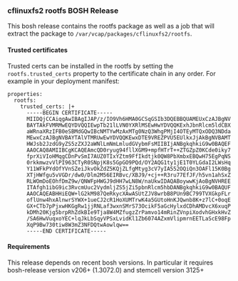 ### cflinuxfs2 rootfs BOSH Release

This bosh release contains the rootfs package as well as a job that will
extract the package to `/var/vcap/packages/cflinuxfs2/rootfs`.

#### Trusted certificates

Trusted certs can be installed in the rootfs by setting the
`rootfs.trusted_certs` property to the certificate chain in any
order. For example in your deployment manifest:

```
properties:
  rootfs:
    trusted_certs: |+
      -----BEGIN CERTIFICATE-----
      MIIDQjCCAiqgAwIBAgIJAP/z/IO9Vh6HMA0GCSqGSIb3DQEBBQUAMEUxCzAJBgNV
      BAYTAkFVMRMwEQYDVQQIEwpTb21lLVN0YXRlMSEwHwYDVQQKExhJbnRlcm5ldCBX
      aWRnaXRzIFB0eSBMdGQwIBcNMTYwMzAxMTg0NzQ3WhgPMjI4OTEyMTQxODQ3NDda
      MEwxCzAJBgNVBAYTAlVTMRUwEwYDVQQKEwxDTE9VREZPVU5EUlkxJjAkBgNVBAMT
      HWJsb2JzdG9yZS5zZXJ2aWNlLmNmLmludGVybmFsMIIBIjANBgkqhkiG9w0BAQEF
      AAOCAQ8AMIIBCgKCAQEAmcQD0ryug94fllXGM9+mpfHTrT++ZTGZpZ0KCde0iky7
      fprXiVIoHMqgCDnPvSmI7AUZ0TIxYZtm9FfIkdtjk0QW8PbXmbxEBQwH75EgPqNS
      0rkkmwzvVlPI963CTyR0SNpjK8s5GpGO9PQd/OY2AQG1ty1jE1T0YLGdaI2LWsHq
      Y11WFkPYdOfYVnSZeiJkvOkZdZ5KQjZLfgMtyg3cV7yIA552OQiQn3OAFl15K0Bg
      XTjHWfgu5vVGDr/dw0/Dlm2M56EIRBvc/XBJ9/+cj++R3ru77EfJF/h5vn1ahSxZ
      RLWOmDoEOhfDmZ9w/QNWFpHWGJ9dHH7wLN8W/naUkwIDAQABoywwKjAoBgNVHREE
      ITAfgh1ibG9ic3RvcmUuc2VydmljZS5jZi5pbnRlcm5hbDANBgkqhkiG9w0BAQUF
      AAOCAQEABHHiEQW+lG2kM987QeRkycXAwASUtZJV8wrbB8PUn9BC799TVXGkpFLr
      oflUnw4hxAlnwrSYWX+1ueCJ2cR1HoXUMTrwK4a5GUtoHnKJQwnb8K+z7lC+0oqE
      GX+CTb7pPjxwHKGgRw1jjRNLaf3wxnSMrS73OcikF5aGcHylxdCDhAMDvcX6xuqP
      kDMh20Kjg5brpRhZdkBIe9Tja8W4MZfugzZrPamvo14mRinZVnpiXodvhGHxkHvZ
      /SA6HwVuqxoYEC+lqJkLbSqyVPSxLvidKl1Zb6074AZxmVlipmrnEETLaScE98Fp
      XqP9Bw730tiw8W3mZ3NFDQtwAowlqw==
      -----END CERTIFICATE-----
```

#### Requirements

This release depends on recent bosh versions. In particular it requires
bosh-release version v206+ (1.3072.0) and stemcell version 3125+
